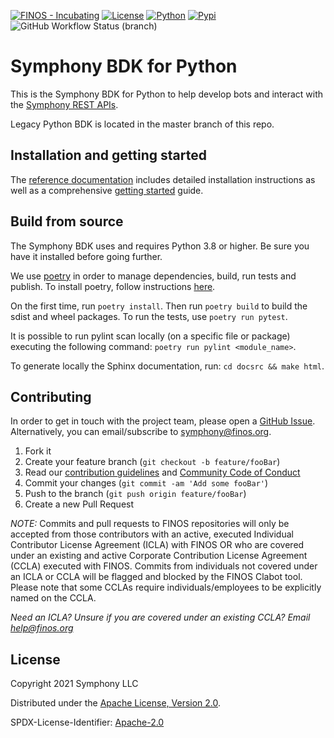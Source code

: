 [![FINOS - Incubating](https://cdn.jsdelivr.net/gh/finos/contrib-toolbox@master/images/badge-incubating.svg)](https://finosfoundation.atlassian.net/wiki/display/FINOS/Incubating)
[![License](https://img.shields.io/badge/License-Apache%202.0-blue.svg)](https://opensource.org/licenses/Apache-2.0)
[![Python](https://img.shields.io/badge/python-3.8%20%7C%203.9-blue)](https://www.python.org/downloads/release/python-3)
[![Pypi](https://img.shields.io/badge/pypi-2.0b5-green)](https://pypi.org/project/sym-api-client-python/2.0b5/)
![GitHub Workflow Status (branch)](https://img.shields.io/github/workflow/status/SymphonyPlatformSolutions/symphony-api-client-python/build/2.0)

# Symphony BDK for Python

This is the Symphony BDK for Python to help develop bots and interact with the [Symphony REST APIs](https://developers.symphony.com/restapi/reference).

Legacy Python BDK is located in the master branch of this repo.

## Installation and getting started
The [reference documentation](https://symphonyplatformsolutions.github.io/symphony-api-client-python/) includes detailed
installation instructions as well as a comprehensive
[getting started](https://symphonyplatformsolutions.github.io/symphony-api-client-python/markdown/getting_started.html)
guide.

## Build from source

The Symphony BDK uses and requires Python 3.8 or higher. Be sure you have it installed before going further.

We use [poetry](https://python-poetry.org/) in order to manage dependencies, build, run tests and publish.
To install poetry, follow instructions [here](https://python-poetry.org/docs/#installation).

On the first time, run `poetry install`. Then run `poetry build` to build the sdist and wheel packages.
To run the tests, use `poetry run pytest`.

It is possible to run pylint scan locally (on a specific file or package) executing the following command:
`poetry run pylint <module_name>`.

To generate locally the Sphinx documentation, run: `cd docsrc && make html`.

## Contributing
In order to get in touch with the project team, please open a [GitHub Issue](https://github.com/finos/symphony-bdk-java/issues).
Alternatively, you can email/subscribe to [symphony@finos.org](https://groups.google.com/a/finos.org/g/symphony).

1. Fork it
2. Create your feature branch (`git checkout -b feature/fooBar`)
3. Read our [contribution guidelines](CONTRIBUTING.md) and [Community Code of Conduct](https://www.finos.org/code-of-conduct)
4. Commit your changes (`git commit -am 'Add some fooBar'`)
5. Push to the branch (`git push origin feature/fooBar`)
6. Create a new Pull Request

_NOTE:_ Commits and pull requests to FINOS repositories will only be accepted from those contributors with an active,
executed Individual Contributor License Agreement (ICLA) with FINOS OR who are covered under an existing and active
Corporate Contribution License Agreement (CCLA) executed with FINOS.
Commits from individuals not covered under an ICLA or CCLA will be flagged and blocked by the FINOS Clabot tool.
Please note that some CCLAs require individuals/employees to be explicitly named on the CCLA.

*Need an ICLA? Unsure if you are covered under an existing CCLA? Email [help@finos.org](mailto:help@finos.org)*

## License
Copyright 2021 Symphony LLC

Distributed under the [Apache License, Version 2.0](http://www.apache.org/licenses/LICENSE-2.0).

SPDX-License-Identifier: [Apache-2.0](https://spdx.org/licenses/Apache-2.0)